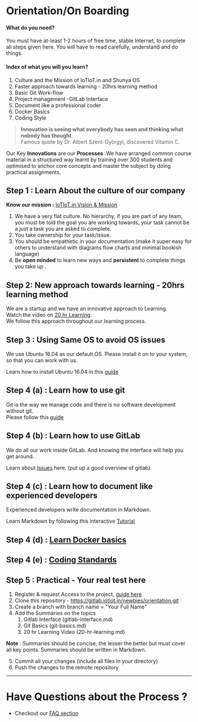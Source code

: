 # Orientation/On Boarding

#### What do you need? 
You must have at-least 1-2 hours of free time, stable Internet, to complete all steps given here.
You will have to read carefully, understand and do things.

#### Index of what you will you learn?
1. Culture and the Mission of IoTIoT.in and Shunya OS
1. Faster approach towards learning - 20hrs learning method 
1. Basic Git Work-flow
1. Project management -GitLab Interface
1. Document like a professional coder
1. Docker Basics
1. Coding Style

> **Innovation is seeing what everybody has seen and thinking what nobody has thought**.  
Famous quote by Dr. Albert Szent-Györgyi, discovered Vitamin C.

Our Key **Innovations** are our **Processes** .We have arranged common course material in a structured way learnt by training over 300 students and optimised to anchor core concepts and master the subject by doing  practical assignments.

## Step 1 : Learn About the culture of our company

****Know our mission :**** [IoTIoT.in Vision & Mission](http://bit.ly/iotiotvision)

1. We have a very flat culture. No hierarchy, if you are part of any team, 
you must be told the goal you are working towards, your task cannot be a just a 
task you are asked to complete.
2. You take ownership for your task/issue.
3. You should be empathetic in your documentation (make it super easy for 
others to understand with diagrams flow charts and minimal bookish language)
4. Be **open minded** to learn new ways and **persistent** to complete things you take up .

## Step 2: New approach towards learning - 20hrs learning method 
We are a startup and we have an innovative approach to Learning.  
Watch the video on [20 hr Learning](https://www.youtube.com/watch?v=5MgBikgcWnY).  
We follow this approach throughout our learning process.  

## Step 3 : Using Same OS to avoid OS issues
We use Ubuntu 16.04 as our default OS. Please install it on to your system, so
that you can work with us.  

Learn how to install Ubuntu 16.04 in this [guide](install_ubuntu.md) 

## Step 4 (a) : Learn how to use git 
Git is the way we manage code and there is no software development without git.  
Please follow this [guide](git_basics.md)

## Step 4 (b) : Learn how to use GitLab

We do all our work inside GitLab. And knowing the interface will help you get around.  

Learn about [Issues](https://docs.gitlab.com/ee/user/project/issues/) here.
(put up a good overview of gitlab)



## Step 4 (c) : Learn how to document like experienced developers
Experienced developers write documentation in Markdown.  

Learn Markdown by following this interactive [Tutorial](https://www.markdowntutorial.com/lesson/1/)

## Step 4 (d) : [Learn Docker basics](docker_basics.md)

## Step 4 (e) : [Coding Standards](coding_style.md)

## Step 5 : Practical - Your real test here
1. Register & request Access to the project, [guide here](Register.md) 
2. Clone this repository - https://gitlab.iotiot.in/newbies/orientation.git
3. Create a branch with branch name = "Your Full Name"
4. Add the Summaries on the topics  
   1. Gitlab Interface (gitlab-interface.md)
    1. Git Basics (git-basics.md)
    1. 20 hr Learning Video (20-hr-learning.md)

**Note** : Summaries should be concise, the lesser the better but must cover all key points. Summaries should be written in Markdown.

5. Commit all your changes (include all  files in your directory)
6. Push the changes to the remote repository


------------------------------------------------

# Have Questions about the Process ?
* Checkout our [FAQ section](FAQ.md)
